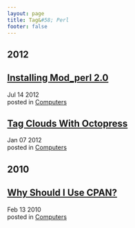 ```yaml
---
layout: page
title: Tag&#58; Perl
footer: false
---
```


<div id="blog-archives" class="category">
<h2>2012</h2>

<article>
<h1><a href="/2012/07/14/installing-modperl2/index.html">Installing Mod_perl 2.0</a></h1>
<time datetime="2012-07-14T00:00:00-06:00" pubdate><span class='month'>Jul</span> <span class='day'>14</span> <span class='year'>2012</span></time>
<footer>
<span class="categories">posted in 
<a href='/categories/computers/'>Computers</a></span>
</footer>
</article>

<article>
<h1><a href="/2012/01/07/tag-clouds-with-octopress/index.html">Tag Clouds With Octopress</a></h1>
<time datetime="2012-01-07T00:00:00-06:00" pubdate><span class='month'>Jan</span> <span class='day'>07</span> <span class='year'>2012</span></time>
<footer>
<span class="categories">posted in 
<a href='/categories/computers/'>Computers</a></span>
</footer>
</article>
<h2>2010</h2>

<article>
<h1><a href="/2010/02/13/why-should-i-use-cpan/index.html">Why Should I Use CPAN?</a></h1>
<time datetime="2010-02-13T00:00:00-06:00" pubdate><span class='month'>Feb</span> <span class='day'>13</span> <span class='year'>2010</span></time>
<footer>
<span class="categories">posted in 
<a href='/categories/computers/'>Computers</a></span>
</footer>
</article>
</div>
